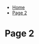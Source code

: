 <ul class="breadcrumb">
  <li><a href="https://github.com/AnastasiaMarkina1/SML209/edit/master/index.md">Home</a></li>
  <li><a href="#">Page 2</a></li>
</ul>
<h1> Page 2 </h1>

